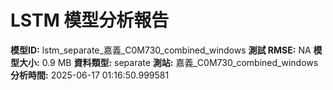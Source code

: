 # LSTM 模型分析報告
**模型ID:** lstm_separate_嘉義_C0M730_combined_windows
**測試 RMSE:** NA
**模型大小:** 0.9 MB
**資料類型:** separate
**測站:** 嘉義_C0M730_combined_windows
**分析時間:** 2025-06-17 01:16:50.999581
